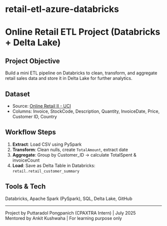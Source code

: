 # retail-etl-azure-databricks
# Online Retail ETL Project (Databricks + Delta Lake)

## Project Objective
Build a mini ETL pipeline on Databricks to clean, transform, and aggregate retail sales data and store it in Delta Lake for further analytics.

## Dataset
- Source: [Online Retail II - UCI](https://www.kaggle.com/datasets/mashlyn/online-retail-ii-uci)
- Columns: Invoice, StockCode, Description, Quantity, InvoiceDate, Price, Customer ID, Country

## Workflow Steps
1. **Extract**: Load CSV using PySpark
2. **Transform**: Clean nulls, create `TotalAmount`, extract date
3. **Aggregate**: Group by Customer_ID → calculate TotalSpent & invoiceCount
4. **Load**: Save as Delta Table in Databricks: `retail.retail_customer_summary`

## Tools & Tech
  Databricks,
  Apache Spark (PySpark),
  SQL,
  Delta Lake,
  GitHub
  
---
Project by Puttaradol Pongpanich (CPAXTRA Intern) | July 2025  
Mentored by Ankit Kushwaha | For learning purpose only
